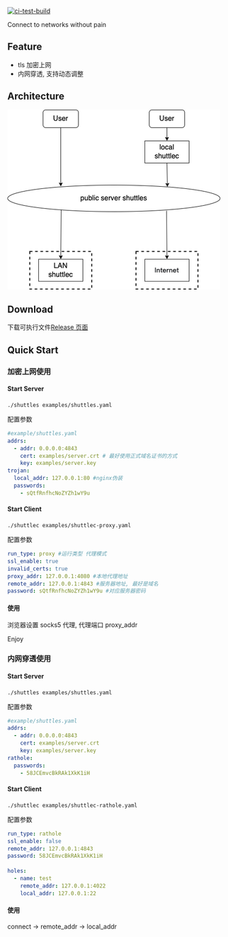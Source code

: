 [![ci-test-build](https://github.com/cyejing/shuttle/actions/workflows/ci-test-build.yml/badge.svg)](https://github.com/cyejing/shuttle/actions/workflows/ci-test-build.yml)

Connect to networks without pain

## Feature

- tls 加密上网
- 内网穿透, 支持动态调整

## Architecture

![architecture](/docs/pic/architecture.png)

## Download

下载可执行文件[Release 页面](https://github.com/cyejing/shuttle/releases)

## Quick Start

### 加密上网使用

#### Start Server

`./shuttles examples/shuttles.yaml`

配置参数

```yaml
#example/shuttles.yaml
addrs:
  - addr: 0.0.0.0:4843
    cert: examples/server.crt # 最好使用正式域名证书的方式
    key: examples/server.key
trojan:
  local_addr: 127.0.0.1:80 #nginx伪装
  passwords:
    - sQtfRnfhcNoZYZh1wY9u
```

#### Start Client

`./shuttlec examples/shuttlec-proxy.yaml`

配置参数

```yaml
run_type: proxy #运行类型 代理模式
ssl_enable: true
invalid_certs: true
proxy_addr: 127.0.0.1:4080 #本地代理地址
remote_addr: 127.0.0.1:4843 #服务器地址, 最好是域名
password: sQtfRnfhcNoZYZh1wY9u #对应服务器密码
```

#### 使用

浏览器设置 socks5 代理, 代理端口 proxy_addr

Enjoy

### 内网穿透使用

#### Start Server

`./shuttles examples/shuttles.yaml`

配置参数

```yaml
#example/shuttles.yaml
addrs:
  - addr: 0.0.0.0:4843
    cert: examples/server.crt
    key: examples/server.key
rathole:
  passwords:
    - 58JCEmvcBkRAk1XkK1iH
```

#### Start Client

`./shuttlec examples/shuttlec-rathole.yaml`

配置参数

```yaml
run_type: rathole
ssl_enable: false
remote_addr: 127.0.0.1:4843
password: 58JCEmvcBkRAk1XkK1iH

holes:
  - name: test
    remote_addr: 127.0.0.1:4022
    local_addr: 127.0.0.1:22
```

#### 使用

connect -> remote_addr -> local_addr
